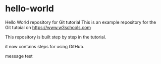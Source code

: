 # hello-world
Hello World repository for Git tutorial
This is an example repository for the Git tutoial on https://www.w3schools.com

This repository is built step by step in the tutorial.

it now contains steps for using GitHub.

message test
